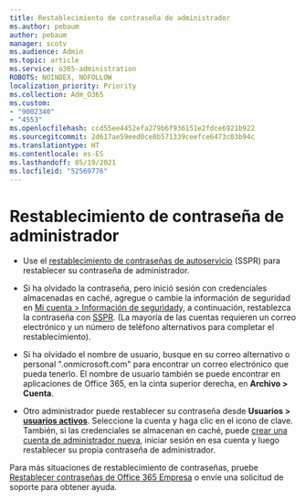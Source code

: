 ```yaml
---
title: Restablecimiento de contraseña de administrador
ms.author: pebaum
author: pebaum
manager: scotv
ms.audience: Admin
ms.topic: article
ms.service: o365-administration
ROBOTS: NOINDEX, NOFOLLOW
localization_priority: Priority
ms.collection: Adm_O365
ms.custom:
- "9002340"
- "4553"
ms.openlocfilehash: ccd55ee4452efa279b6f936151e2fdce6921b922
ms.sourcegitcommit: 2d617ae59eed0ce8b571339ceefce6473c03b94c
ms.translationtype: HT
ms.contentlocale: es-ES
ms.lasthandoff: 05/19/2021
ms.locfileid: "52569776"
---
```

# <a name="admin-password-reset"></a>Restablecimiento de contraseña de administrador

- Use el [restablecimiento de contraseñas de autoservicio](https://passwordreset.microsoftonline.com/) (SSPR) para restablecer su contraseña de administrador.

- Si ha olvidado la contraseña, pero inició sesión con credenciales almacenadas en caché, agregue o cambie la información de seguridad en [Mi cuenta > Información de seguridad](https://mysignins.microsoft.com/security-info)y, a continuación, restablezca la contraseña con [SSPR](https://passwordreset.microsoftonline.com/). (La mayoría de las cuentas requieren un correo electrónico y un número de teléfono alternativos para completar el restablecimiento).

- Si ha olvidado el nombre de usuario, busque en su correo alternativo o personal ".onmicrosoft.com" para encontrar un correo electrónico que pueda tenerlo.  El nombre de usuario también se puede encontrar en aplicaciones de Office 365, en la cinta superior derecha, en **Archivo > Cuenta**.

- Otro administrador puede restablecer su contraseña desde **Usuarios > [usuarios activos](https://portal.office.com/adminportal/home#/users)**. Seleccione la cuenta y haga clic en el icono de clave.  También, si las credenciales se almacenan en caché, puede [crear una cuenta de administrador nueva](https://portal.office.com/adminportal/home#/users), iniciar sesión en esa cuenta y luego restablecer su propia contraseña de administrador.

Para más situaciones de restablecimiento de contraseñas, pruebe [Restablecer contraseñas de Office 365 Empresa](/microsoft-365/admin/add-users/reset-passwords) o envíe una solicitud de soporte para obtener ayuda.
